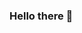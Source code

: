 ### Hello there 👋

<!--
**Benjamin-Roger/Benjamin-Roger** is a ✨ _special_ ✨ repository because its `README.md` (this file) appears on your GitHub profile.

Working as a freelance web developer @Sapiowork, making websites with Gatsby, Next.js and GeneratePress.
Also IT Consultant for project management, IT Strategy and digital transformaton.

- 🔭 I’m currently working on a couple of personal projects based on React and Next.js: Vietnamese learning app, actuarial tools...
- 🌱 I’m currently improving my knowledge on authentication for Next.js apps
- 📫 How to reach me: benjamin.roger@sapiowork.com

-->
